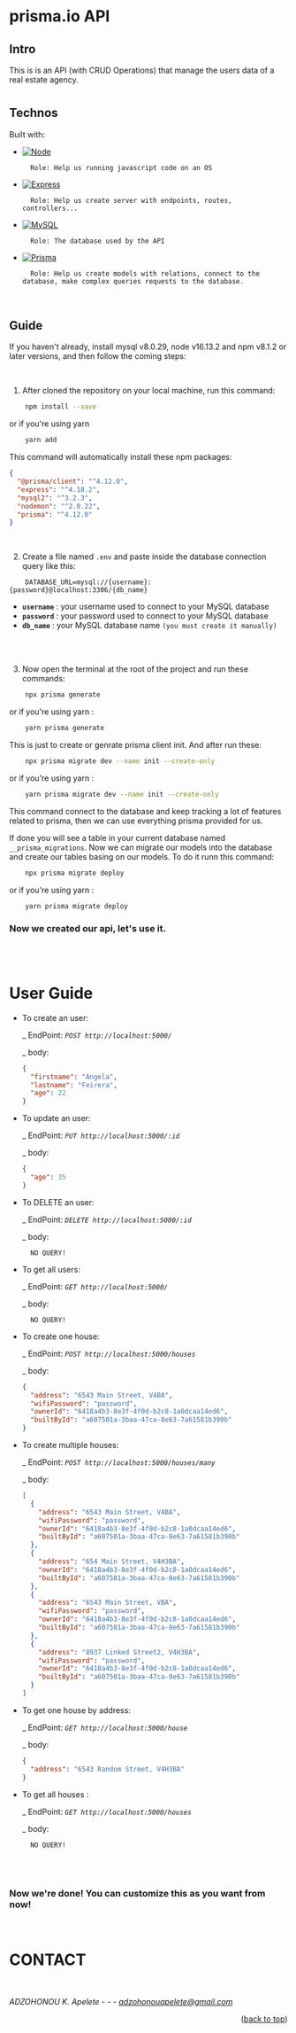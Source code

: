 # prisma.io API

## Intro

<!-- This is just an api built with [prisma.io](https://www.prisma.io/), a MYSQL database, and express. -->

This is is an API (with CRUD Operations) that manage the users data of a real estate agency.

#

## Technos

Built with:

- [![Node][node.js]][node-url]

        Role: Help us running javascript code on an OS

- [![Express][express.js]][express-url]

        Role: Help us create server with endpoints, routes, controllers...

- [![MySQL][mysql]][mysql-url]

        Role: The database used by the API

- [![Prisma][prisma]][prisma-url]

        Role: Help us create models with relations, connect to the database, make complex queries requests to the database.

<br>

## Guide

If you haven't already, install mysql v8.0.29, node v16.13.2 and npm v8.1.2 or later versions, and then follow the coming steps:

<br>

1. After cloned the repository on your local machine, run this command:

```sh
    npm install --save
```

or if you're using yarn

```sh
    yarn add
```

This command will automatically install these npm packages:

```json
{
  "@prisma/client": "^4.12.0",
  "express": "^4.18.2",
  "mysql2": "^3.2.3",
  "nodemon": "^2.0.22",
  "prisma": "^4.12.0"
}
```

<br>

2.  Create a file named `.env` and paste inside the database connection query like this:

```.env
    DATABASE_URL=mysql://{username}:{password}@localhost:3306/{db_name}
```

- **`username`** : your username used to connect to your MySQL database
- **`password`** : your password used to connect to your MySQL database
- **`db_name`** : your MySQL database name `(you must create it manually)`

<br>
<br>

3. Now open the terminal at the root of the project and run these commands:

```sh
    npx prisma generate
```

or if you're using yarn :

```sh
    yarn prisma generate
```

This is just to create or genrate prisma client init.
And after run these:

```sh
    npx prisma migrate dev --name init --create-only
```

or if you're using yarn :

```sh
    yarn prisma migrate dev --name init --create-only
```

This command connect to the database and keep tracking a lot of features related to prisma, then we can use everything prisma provided for us.

If done you will see a table in your current database named `__prisma_migrations`. Now we can migrate our models into the database and create our tables basing on our models. To do it runn this command:

```sh
    npx prisma migrate deploy
```

or if you're using yarn :

```sh
    yarn prisma migrate deploy
```

### Now we created our api, let's use it.

<br>
<br>

# User Guide

- To create an user:

  \_ EndPoint: _`POST http://localhost:5000/`_

  \_ body:

  ```json
  {
    "firstname": "Angela",
    "lastname": "Feirera",
    "age": 22
  }
  ```

- To update an user:

  \_ EndPoint: _`PUT http://localhost:5000/:id`_

  \_ body:

  ```json
  {
    "age": 35
  }
  ```

- To DELETE an user:

  \_ EndPoint: _`DELETE http://localhost:5000/:id`_

  \_ body:

        NO QUERY!

- To get all users:

  \_ EndPoint: _`GET http://localhost:5000/`_

  \_ body:

        NO QUERY!

- To create one house:

  \_ EndPoint: _`POST http://localhost:5000/houses`_

  \_ body:

  ```json
  {
    "address": "6543 Main Street, V4BA",
    "wifiPassword": "password",
    "ownerId": "6418a4b3-8e3f-4f0d-b2c8-1a0dcaa14ed6",
    "builtById": "a607501a-3baa-47ca-8e63-7a61581b390b"
  }
  ```

- To create multiple houses:

  \_ EndPoint: _`POST http://localhost:5000/houses/many`_

  \_ body:

  ```json
  [
    {
      "address": "6543 Main Street, V4BA",
      "wifiPassword": "password",
      "ownerId": "6418a4b3-8e3f-4f0d-b2c8-1a0dcaa14ed6",
      "builtById": "a607501a-3baa-47ca-8e63-7a61581b390b"
    },
    {
      "address": "654 Main Street, V4H3BA",
      "ownerId": "6418a4b3-8e3f-4f0d-b2c8-1a0dcaa14ed6",
      "builtById": "a607501a-3baa-47ca-8e63-7a61581b390b"
    },
    {
      "address": "6543 Main Street, VBA",
      "wifiPassword": "password",
      "ownerId": "6418a4b3-8e3f-4f0d-b2c8-1a0dcaa14ed6",
      "builtById": "a607501a-3baa-47ca-8e63-7a61581b390b"
    },
    {
      "address": "8937 Linked Street2, V4H3BA",
      "wifiPassword": "password",
      "ownerId": "6418a4b3-8e3f-4f0d-b2c8-1a0dcaa14ed6",
      "builtById": "a607501a-3baa-47ca-8e63-7a61581b390b"
    }
  ]
  ```

- To get one house by address:

  \_ EndPoint: _`GET http://localhost:5000/house`_

  \_ body:

  ```json
  {
    "address": "6543 Random Street, V4H3BA"
  }
  ```

- To get all houses :

  \_ EndPoint: _`GET http://localhost:5000/houses`_

  \_ body:

        NO QUERY!

<br>
<br>

### Now we're done! You can customize this as you want from now!

<br>

#   CONTACT

<br>

*ADZOHONOU K. Apelete*  - - -  *adzohonouapelete@gmail.com*

<p align="right">(<a href="#top">back to top</a>)</p>

<!-- MARKDOWN LINKS & IMAGES -->
<!-- https://www.markdownguide.org/basic-syntax/#reference-style-links -->

[express.js]: https://img.shields.io/badge/Express-20232A?style=for-the-badge&logo=express&logoColor=61DAFB
[express-url]: https://expressjs.com
[node.js]: https://img.shields.io/badge/Node.js-35495E?style=for-the-badge&logo=nodedotjs&logoColor=4FC08D
[node-url]: https://nodejs.org/en/
[mysql]: https://img.shields.io/badge/MySQL-111?style=for-the-badge&logo=mysql&logoColor=white
[mysql-url]: https://www.mysql.com
[prisma-url]: https://www.prisma.io/
[prisma]: https://img.shields.io/badge/Prisma-gray?style=for-the-badge&logo=Prisma&logoColor=61DAFB
